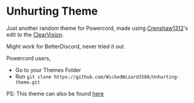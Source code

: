 # Unhurting Theme

Just another random theme for Powercord, made using [Crenshaw1312](https://github.com/Crenshaw1312/CrenVision)'s edit to the [ClearVision](https://github.com/ClearVision/ClearVision-v6).

Might work for BetterDiscord, never tried it out.

Powercord users,

* Go to your Themes Folder
* Run
```git clone https://github.com/WickedWizard3588/Unhurting-theme.git```

PS: This theme can also be found [here](https://github.com/Crenshaw1312/CrenVision/blob/main/Styles/WickedWizard.css)

